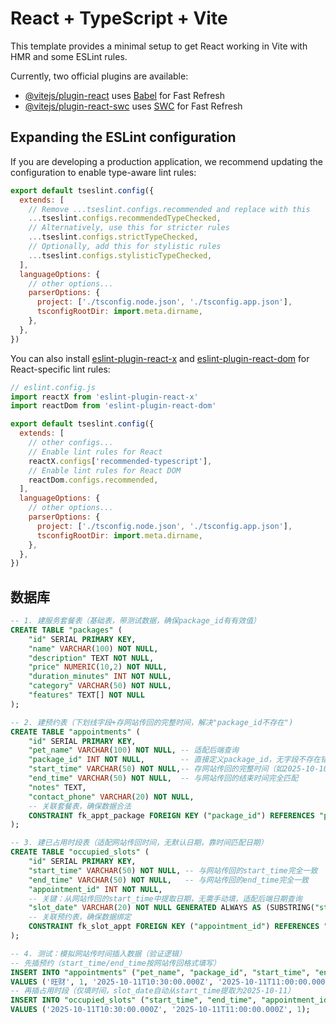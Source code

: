 # React + TypeScript + Vite

This template provides a minimal setup to get React working in Vite with HMR and some ESLint rules.

Currently, two official plugins are available:

- [@vitejs/plugin-react](https://github.com/vitejs/vite-plugin-react/blob/main/packages/plugin-react) uses [Babel](https://babeljs.io/) for Fast Refresh
- [@vitejs/plugin-react-swc](https://github.com/vitejs/vite-plugin-react/blob/main/packages/plugin-react-swc) uses [SWC](https://swc.rs/) for Fast Refresh

## Expanding the ESLint configuration

If you are developing a production application, we recommend updating the configuration to enable type-aware lint rules:

```js
export default tseslint.config({
  extends: [
    // Remove ...tseslint.configs.recommended and replace with this
    ...tseslint.configs.recommendedTypeChecked,
    // Alternatively, use this for stricter rules
    ...tseslint.configs.strictTypeChecked,
    // Optionally, add this for stylistic rules
    ...tseslint.configs.stylisticTypeChecked,
  ],
  languageOptions: {
    // other options...
    parserOptions: {
      project: ['./tsconfig.node.json', './tsconfig.app.json'],
      tsconfigRootDir: import.meta.dirname,
    },
  },
})
```

You can also install [eslint-plugin-react-x](https://github.com/Rel1cx/eslint-react/tree/main/packages/plugins/eslint-plugin-react-x) and [eslint-plugin-react-dom](https://github.com/Rel1cx/eslint-react/tree/main/packages/plugins/eslint-plugin-react-dom) for React-specific lint rules:

```js
// eslint.config.js
import reactX from 'eslint-plugin-react-x'
import reactDom from 'eslint-plugin-react-dom'

export default tseslint.config({
  extends: [
    // other configs...
    // Enable lint rules for React
    reactX.configs['recommended-typescript'],
    // Enable lint rules for React DOM
    reactDom.configs.recommended,
  ],
  languageOptions: {
    // other options...
    parserOptions: {
      project: ['./tsconfig.node.json', './tsconfig.app.json'],
      tsconfigRootDir: import.meta.dirname,
    },
  },
})
```

## 数据库

```sql
-- 1. 建服务套餐表（基础表，带测试数据，确保package_id有有效值）
CREATE TABLE "packages" (
    "id" SERIAL PRIMARY KEY,
    "name" VARCHAR(100) NOT NULL,
    "description" TEXT NOT NULL,
    "price" NUMERIC(10,2) NOT NULL,
    "duration_minutes" INT NOT NULL,
    "category" VARCHAR(50) NOT NULL,
    "features" TEXT[] NOT NULL
);

-- 2. 建预约表（下划线字段+存网站传回的完整时间，解决"package_id不存在")
CREATE TABLE "appointments" (
    "id" SERIAL PRIMARY KEY,
    "pet_name" VARCHAR(100) NOT NULL, -- 适配后端查询
    "package_id" INT NOT NULL,        -- 直接定义package_id，无字段不存在错误
    "start_time" VARCHAR(50) NOT NULL,-- 存网站传回的完整时间（如2025-10-10T09:00:00.000Z）
    "end_time" VARCHAR(50) NOT NULL,  -- 与网站传回的结束时间完全匹配
    "notes" TEXT,
    "contact_phone" VARCHAR(20) NOT NULL,
    -- 关联套餐表，确保数据合法
    CONSTRAINT fk_appt_package FOREIGN KEY ("package_id") REFERENCES "packages"("id")
);

-- 3. 建已占用时段表（适配网站传回时间，无默认日期，靠时间匹配日期）
CREATE TABLE "occupied_slots" (
    "id" SERIAL PRIMARY KEY,
    "start_time" VARCHAR(50) NOT NULL, -- 与网站传回的start_time完全一致
    "end_time" VARCHAR(50) NOT NULL,   -- 与网站传回的end_time完全一致
    "appointment_id" INT NOT NULL,
    -- 关键：从网站传回的start_time中提取日期，无需手动填，适配后端日期查询
    "slot_date" VARCHAR(20) NOT NULL GENERATED ALWAYS AS (SUBSTRING("start_time" FROM 1 FOR 10)) STORED,
    -- 关联预约表，确保数据绑定
    CONSTRAINT fk_slot_appt FOREIGN KEY ("appointment_id") REFERENCES "appointments"("id")
);

-- 4. 测试：模拟网站传时间插入数据（验证逻辑）
-- 先插预约（start_time/end_time按网站传回格式填写）
INSERT INTO "appointments" ("pet_name", "package_id", "start_time", "end_time", "contact_phone")
VALUES ('旺财', 1, '2025-10-11T10:30:00.000Z', '2025-10-11T11:00:00.000Z', '13800138000');
-- 再插占用时段（仅填时间，slot_date自动从start_time提取为2025-10-11）
INSERT INTO "occupied_slots" ("start_time", "end_time", "appointment_id")
VALUES ('2025-10-11T10:30:00.000Z', '2025-10-11T11:00:00.000Z', 1);
```


